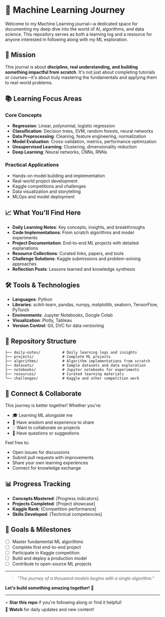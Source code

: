 # 🧠 Machine Learning Journey

Welcome to my Machine Learning journal—a dedicated space for documenting my deep dive into the world of AI, algorithms, and data science. This repository serves as both a learning log and a resource for anyone interested in following along with my ML exploration.

## 🎯 Mission

This journal is about **discipline, real understanding, and building something impactful from scratch**. It's not just about completing tutorials or courses—it's about truly mastering the fundamentals and applying them to real-world problems.

## 📚 Learning Focus Areas

### Core Concepts
- **Regression**: Linear, polynomial, logistic regression
- **Classification**: Decision trees, SVM, random forests, neural networks
- **Data Preprocessing**: Cleaning, feature engineering, normalization
- **Model Evaluation**: Cross-validation, metrics, performance optimization
- **Unsupervised Learning**: Clustering, dimensionality reduction
- **Deep Learning**: Neural networks, CNNs, RNNs

### Practical Applications
- Hands-on model building and implementation
- Real-world project development
- Kaggle competitions and challenges
- Data visualization and storytelling
- MLOps and model deployment

## 📈 What You'll Find Here

- **Daily Learning Notes**: Key concepts, insights, and breakthroughs
- **Code Implementations**: From scratch algorithms and model experiments
- **Project Documentation**: End-to-end ML projects with detailed explanations
- **Resource Collections**: Curated links, papers, and tools
- **Challenge Solutions**: Kaggle submissions and problem-solving approaches
- **Reflection Posts**: Lessons learned and knowledge synthesis

## 🛠️ Tools & Technologies

- **Languages**: Python
- **Libraries**: scikit-learn, pandas, numpy, matplotlib, seaborn, TensorFlow, PyTorch
- **Environments**: Jupyter Notebooks, Google Colab
- **Visualization**: Plotly, Tableau
- **Version Control**: Git, DVC for data versioning

## 📂 Repository Structure

```
├── daily-notes/          # Daily learning logs and insights
├── projects/             # Complete ML projects
├── algorithms/           # Algorithm implementations from scratch
├── datasets/             # Sample datasets and data exploration
├── notebooks/            # Jupyter notebooks for experiments
├── resources/            # Curated learning materials
└── challenges/           # Kaggle and other competition work
```

## 🤝 Connect & Collaborate

This journey is better together! Whether you're:
- 🎓 Learning ML alongside me
- 🧠 Have wisdom and experience to share
- 💡 Want to collaborate on projects
- 🤔 Have questions or suggestions

Feel free to:
- Open issues for discussions
- Submit pull requests with improvements
- Share your own learning experiences
- Connect for knowledge exchange

## 📊 Progress Tracking

- **Concepts Mastered**: [Progress indicators]
- **Projects Completed**: [Project showcase]
- **Kaggle Rank**: [Competition performance]
- **Skills Developed**: [Technical competencies]

## 🎯 Goals & Milestones

- [ ] Master fundamental ML algorithms
- [ ] Complete first end-to-end project
- [ ] Participate in Kaggle competition
- [ ] Build and deploy a production model
- [ ] Contribute to open-source ML projects

---

> *"The journey of a thousand models begins with a single algorithm."*

**Let's build something amazing together!** 🚀

---

⭐ **Star this repo** if you're following along or find it helpful!  
🔄 **Watch** for daily updates and new content!

